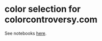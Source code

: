 # color selection for colorcontroversy.com

See notebooks [here](https://github.com/robinovitch61/notebooks/tree/main/color-controversy).
